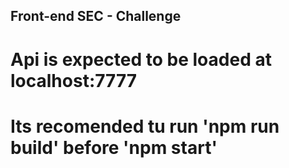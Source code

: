 ## Front-end SEC - Challenge

# Api is expected to be loaded at localhost:7777

# Its recomended tu run 'npm run build' before 'npm start'
